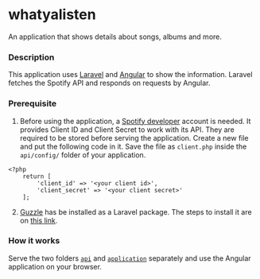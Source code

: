 # whatyalisten
An application that shows details about songs, albums and more.

### Description
This application uses [Laravel](https://laravel.com) and [Angular](https://angular.io) to show the information. Laravel fetches the Spotify API and responds on requests by Angular.

### Prerequisite
1. Before using the application, a [Spotify developer](https://developer.spotify.com) account is needed. It provides Client ID and Client Secret to work with its API. They are required to be stored before serving the application. Create a new file and put the following code in it. Save the file as ```client.php``` inside the ```api/config/``` folder of your application.
```
<?php
    return [
        'client_id' => '<your client id>',
        'client_secret' => '<your client secret>'
    ];
```
2. [Guzzle](http://docs.guzzlephp.org/en/stable) has be installed as a Laravel package. The steps to install it are on [this link](https://stackoverflow.com/questions/31741347/installation-guzzle-in-laravel-5).

### How it works
Serve the two folders [```api```](https://github.com/piyush078/whatyalisten/tree/master/api) and [```application```](https://github.com/piyush078/whatyalisten/tree/master/application) separately and use the Angular application on your browser.
